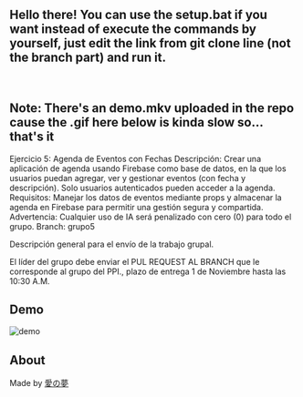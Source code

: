 ## Hello there! You can use the setup.bat if you want instead of execute the commands by yourself, just edit the link from git clone line (not the branch part) and run it.
<br>

## Note: There's an demo.mkv uploaded in the repo cause the .gif here below is kinda slow so... that's it

Ejercicio 5: Agenda de Eventos con Fechas
Descripción: Crear una aplicación de agenda usando Firebase como base de datos, en la que los usuarios puedan agregar, ver y gestionar eventos (con fecha y descripción). Solo usuarios autenticados pueden acceder a la agenda.
Requisitos: Manejar los datos de eventos mediante props y almacenar la agenda en Firebase para permitir una gestión segura y compartida.
Advertencia: Cualquier uso de IA será penalizado con cero (0) para todo el grupo.
Branch: grupo5

Descripción general para el envío de la trabajo grupal.

El líder del grupo debe enviar el PUL REQUEST AL BRANCH que le corresponde al grupo del PPI., plazo de entrega 1 de Noviembre hasta las 10:30 A.M.

## Demo
![demo](https://github.com/user-attachments/assets/6b4fc548-b644-43a6-bb9a-ae8f9b3659f5)

## About
Made by [愛の夢](https://github.com/ai-no-yume/)
